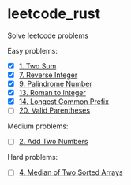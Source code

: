 # leetcode_rust
Solve leetcode problems

Easy problems:

- [x] [1. Two Sum](https://leetcode.com/problems/two-sum) 
- [x] [7. Reverse Integer](https://leetcode.com/problems/reverse-integer)
- [x] [9. Palindrome Number](https://leetcode.com/problems/palindrome-number)
- [x] [13. Roman to Integer](https://leetcode.com/problems/roman-to-integer)
- [x] [14. Longest Common Prefix](https://leetcode.com/problems/longest-common-prefix)
- [ ] [20. Valid Parentheses](https://leetcode.com/problems/valid-parentheses)

Medium problems:

- [ ] [2. Add Two Numbers](https://leetcode.com/problems/add-two-numbers)

Hard problems:

- [ ] [4. Median of Two Sorted Arrays](https://leetcode.com/problems/median-of-two-sorted-arrays)
